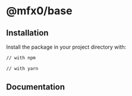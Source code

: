 # @mfx0/base


## Installation

Install the package in your project directory with:

```sh
// with npm

// with yarn

```

## Documentation
